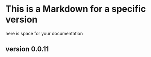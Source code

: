 # This is a Markdown for a specific version

here is space for your documentation 


## version 0.0.11
